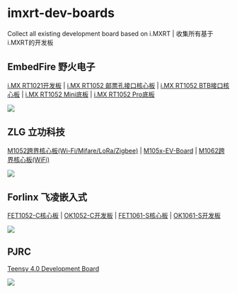 # imxrt-dev-boards
Collect all existing development board based on i.MXRT | 收集所有基于i.MXRT的开发板

## EmbedFire 野火电子

[i.MX RT1021开发板](http://products.embedfire.com/zh_CN/latest/i.mx-rt/ebf_i.mx-rt1021.html) | [i.MX RT1052 邮票孔接口核心板](http://products.embedfire.com/zh_CN/latest/i.mx-rt/ebf_i.mx-rt1052.html) | [i.MX RT1052 BTB接口核心板](http://products.embedfire.com/zh_CN/latest/i.mx-rt/ebf_i.mx-rt1052.html) | [i.MX RT1052 Mini底板](http://products.embedfire.com/zh_CN/latest/i.mx-rt/ebf_i.mx-rt1052.html) | [i.MX RT1052 Pro底板](http://products.embedfire.com/zh_CN/latest/i.mx-rt/ebf_i.mx-rt1052.html)

![](http://henjay724.com/image/github/EmbedFire.png)

## ZLG 立功科技

[M1052跨界核心板(Wi-Fi/Mifare/LoRa/Zigbee)](https://www.zlg.cn/ipc/ipc/product/id/217.html) | [M105x-EV-Board](https://www.zlg.cn/ipc/ipc/product/id/217.html) | [M1062跨界核心板(WiFi)](https://www.zlg.cn/index.php/ipc/ipc/product/id/248.html)

![](http://henjay724.com/image/github/ZLG.jpg)

## Forlinx 飞凌嵌入式

[FET1052-C核心板](http://www.forlinx.com/99.htm) | [OK1052-C开发板](http://www.forlinx.com/imxrt1052.htm) | [FET1061-S核心板](http://www.forlinx.com/rt1061.htm) | [OK1061-S开发板](http://www.forlinx.com/RT1060.htm)

![](http://henjay724.com/image/github/Forlinx.jpg)

## PJRC

[Teensy 4.0 Development Board](https://www.pjrc.com/store/teensy40.html)

![](http://henjay724.com/image/github/Teensy4.0.PNG)

